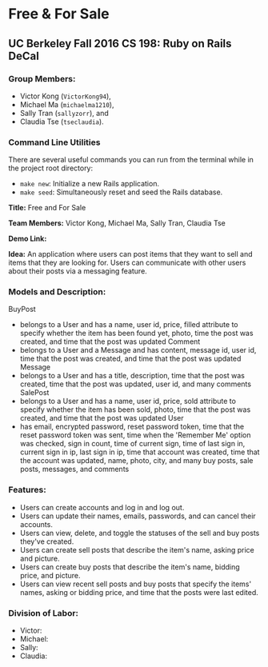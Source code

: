 # Free & For Sale
## UC Berkeley Fall 2016 CS 198: Ruby on Rails DeCal

### Group Members:
- Victor Kong (`VictorKong94`), 
- Michael Ma (`michaelma1210`), 
- Sally Tran (`sallyzorr`), and
- Claudia Tse (`tseclaudia`).

### Command Line Utilities
There are several useful commands you can run from the terminal while in the
project root directory:
- `make new`: Initialize a new Rails application.
- `make seed`: Simultaneously reset and seed the Rails database.




**Title:** Free and For Sale

**Team Members:** Victor Kong, Michael Ma, Sally Tran, Claudia Tse

**Demo Link:**

**Idea:** An application where users can post items that they want to sell and items that they are looking for. Users can communicate with other users about their posts via a messaging feature.

### Models and Description:
BuyPost
  - belongs to a User and has a name, user id, price, filled attribute to specify whether the item has been found yet, photo,     time the post was created, and time that the post was updated
Comment
  - belongs to a User and a Message and has content, message id, user id, time that the post was created, and time that the       post was updated
Message
  - belongs to a User and has a title, description, time that the post was created, time that the post was updated, user id,        and many comments
SalePost
  - belongs to a User and has a name, user id, price, sold attribute to specify whether the item has been sold, photo, time       that the post was created, and time that the post was updated
User
 - has email, encrypted password, reset password token, time that the reset password token was sent, time when the 'Remember      Me' option was checked, sign in count, time of current sign, time of last sign in, current sign in ip, last sign in ip,       time that account was created, time that the account was updated, name, photo, city, and many buy posts, sale posts,            messages, and comments

### Features:
  - Users can create accounts and log in and log out.
  - Users can update their names, emails, passwords, and can cancel their accounts.
  - Users can view, delete, and toggle the statuses of the sell and buy posts they've created.
  - Users can create sell posts that describe the item's name, asking price and picture.
  - Users can create buy posts that describe the item's name, bidding price, and picture.
  - Users can view recent sell posts and buy posts that specify the items' names, asking or bidding price, and time that the posts were last edited.

### Division of Labor:
 - Victor: 
 - Michael:
 - Sally:
 - Claudia: 
